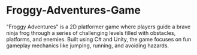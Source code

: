 # Froggy-Adventures-Game
"Froggy Adventures" is a 2D platformer game where players guide a brave ninja frog through a series of challenging levels filled with obstacles, platforms, and enemies. Built using C# and Unity, the game focuses on fun gameplay mechanics like jumping, running, and avoiding hazards.
